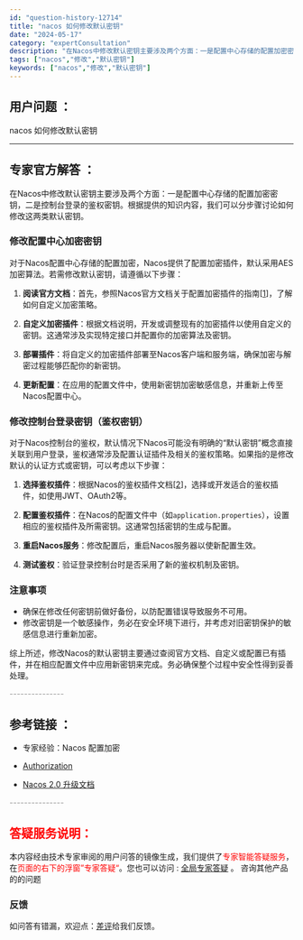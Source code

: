 ```yaml
---
id: "question-history-12714"
title: "nacos 如何修改默认密钥"
date: "2024-05-17"
category: "expertConsultation"
description: "在Nacos中修改默认密钥主要涉及两个方面：一是配置中心存储的配置加密密钥，二是控制台登录的鉴权密钥。根据提供的知识内容，我们可以分步骤讨论如何修改这两类默认密钥。### 修改配置中心加密密钥对于Nacos配置中心存储的配置加密，Nacos提供了配置加密插件，默认采用AES加密算法。若需修改默认密钥"
tags: ["nacos","修改","默认密钥"]
keywords: ["nacos","修改","默认密钥"]
---
```


## 用户问题 ： 
 nacos 如何修改默认密钥  

---------------
## 专家官方解答 ：

在Nacos中修改默认密钥主要涉及两个方面：一是配置中心存储的配置加密密钥，二是控制台登录的鉴权密钥。根据提供的知识内容，我们可以分步骤讨论如何修改这两类默认密钥。

### 修改配置中心加密密钥

对于Nacos配置中心存储的配置加密，Nacos提供了配置加密插件，默认采用AES加密算法。若需修改默认密钥，请遵循以下步骤：

1. **阅读官方文档**：首先，参照Nacos官方文档关于配置加密插件的指南[[1](https://nacos.io/docs/latest/plugin/config-encryption-plugin/)]，了解如何自定义加密策略。

2. **自定义加密插件**：根据文档说明，开发或调整现有的加密插件以使用自定义的密钥。这通常涉及实现特定接口并配置你的加密算法及密钥。

3. **部署插件**：将自定义的加密插件部署至Nacos客户端和服务端，确保加密与解密过程能够匹配你的新密钥。

4. **更新配置**：在应用的配置文件中，使用新密钥加密敏感信息，并重新上传至Nacos配置中心。

### 修改控制台登录密钥（鉴权密钥）

对于Nacos控制台的鉴权，默认情况下Nacos可能没有明确的“默认密钥”概念直接关联到用户登录，鉴权通常涉及配置认证插件及相关的鉴权策略。如果指的是修改默认的认证方式或密钥，可以考虑以下步骤：

1. **选择鉴权插件**：根据Nacos的鉴权插件文档[[2](https://nacos.io/docs/latest/plugin/auth-plugin.md)]，选择或开发适合的鉴权插件，如使用JWT、OAuth2等。

2. **配置鉴权插件**：在Nacos的配置文件中（如`application.properties`），设置相应的鉴权插件及所需密钥。这通常包括密钥的生成与配置。

3. **重启Nacos服务**：修改配置后，重启Nacos服务器以使新配置生效。

4. **测试鉴权**：验证登录控制台时是否采用了新的鉴权机制及密钥。

### 注意事项

- 确保在修改任何密钥前做好备份，以防配置错误导致服务不可用。
- 修改密钥是一个敏感操作，务必在安全环境下进行，并考虑对旧密钥保护的敏感信息进行重新加密。

综上所述，修改Nacos的默认密钥主要通过查阅官方文档、自定义或配置已有插件，并在相应配置文件中应用新密钥来完成。务必确保整个过程中安全性得到妥善处理。


<font color="#949494">---------------</font> 


## 参考链接 ：

* 专家经验：Nacos 配置加密 
 
 * [Authorization](https://nacos.io/docs/latest/guide/user/auth)
 
 * [Nacos 2.0 升级文档](https://nacos.io/docs/latest/upgrading/200-upgrading)


 <font color="#949494">---------------</font> 
 


## <font color="#FF0000">答疑服务说明：</font> 

本内容经由技术专家审阅的用户问答的镜像生成，我们提供了<font color="#FF0000">专家智能答疑服务</font>，在<font color="#FF0000">页面的右下的浮窗”专家答疑“</font>。您也可以访问 : [全局专家答疑](https://answer.opensource.alibaba.com/docs/intro) 。 咨询其他产品的的问题

### 反馈
如问答有错漏，欢迎点：[差评](https://ai.nacos.io/user/feedbackByEnhancerGradePOJOID?enhancerGradePOJOId=13865)给我们反馈。
